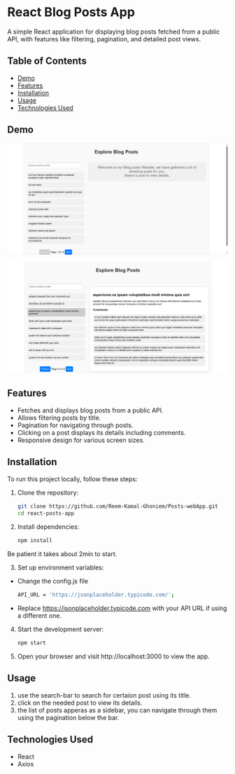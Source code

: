 # React Blog Posts App

A simple React application for displaying blog posts fetched from a public API, with features like filtering, pagination, and detailed post views.

## Table of Contents

- [Demo](#demo)
- [Features](#features)
- [Installation](#installation)
- [Usage](#usage)
- [Technologies Used](#technologies-used)


## Demo

<p align="center">
  <img src="/Assets/1.PNG" alt="Main Page Screenshot" />
</p>

<p align="center">
  <img src="/Assets/2.PNG" alt="Post Details Screenshot" />
</p>

## Features

- Fetches and displays blog posts from a public API.
- Allows filtering posts by title.
- Pagination for navigating through posts.
- Clicking on a post displays its details including comments.
- Responsive design for various screen sizes.

## Installation

To run this project locally, follow these steps:

1. Clone the repository:

   ```bash
   git clone https://github.com/Reem-Kamal-Ghoniem/Posts-webApp.git
   cd react-posts-app

2. Install dependencies:
    ```bash
    npm install

Be patient it takes about 2min to start.

3. Set up environment variables:

- Change the config.js file

    ```bash
    API_URL = 'https://jsonplaceholder.typicode.com/';

- Replace https://jsonplaceholder.typicode.com with your API URL if using a different one.

4. Start the development server:

    ```bash
    npm start
5. Open your browser and visit http://localhost:3000 to view the app.


## Usage
1. use the search-bar to search for certaion post using its title.
2. click on the needed post to view its details.
3. the list of posts apperas as a sidebar, you can navigate through them using the pagination below the bar.

## Technologies Used
- React
- Axios
